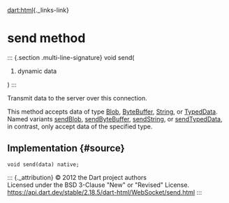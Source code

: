 [dart:html](../../dart-html/dart-html-library){._links-link}

send method
===========

::: {.section .multi-line-signature}
void send(

1.  dynamic data

)
:::

Transmit data to the server over this connection.

This method accepts data of type [Blob](../blob-class),
[ByteBuffer](../../dart-typed_data/bytebuffer-class),
[String](../../dart-core/string-class), or
[TypedData](../../dart-typed_data/typeddata-class). Named variants
[sendBlob](sendblob), [sendByteBuffer](sendbytebuffer),
[sendString](sendstring), or [sendTypedData](sendtypeddata), in
contrast, only accept data of the specified type.

Implementation {#source}
--------------

``` {.language-dart data-language="dart"}
void send(data) native;
```

::: {._attribution}
© 2012 the Dart project authors\
Licensed under the BSD 3-Clause \"New\" or \"Revised\" License.\
<https://api.dart.dev/stable/2.18.5/dart-html/WebSocket/send.html>
:::
